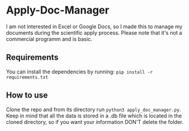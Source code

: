 # Apply-Doc-Manager

I am not interested in Excel or Google Docs, so I made this to manage my documents during the scientific apply process. Please note that it's not a commercial programm and is basic.

## Requirements
You can install the dependencies by running:  `pip install -r requirements.txt`

## How to use
Clone the repo and from its directory run `python3 apply_doc_manager.py`. Keep in mind that all the data is stored in a .db file which is located in the cloned directory, so if you want your information DON'T delete the folder.
